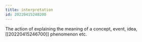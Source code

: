 ```yaml
---
title: interpretation
id: 20220415240200
---
```


The action of explaining the meaning of a concept, event, idea, [[20220415246700]] phenomenon etc.
